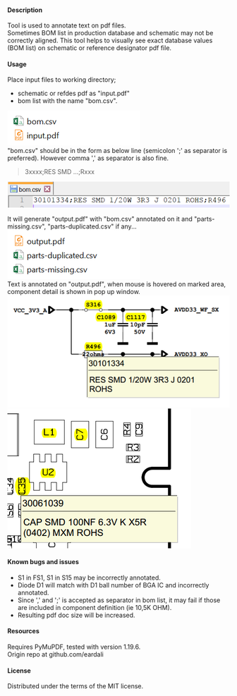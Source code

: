 #### Description
Tool is used to annotate text on pdf files.  
Sometimes BOM list in production database and schematic may not be correctly aligned. This tool helps to visually see exact database values (BOM list) on schematic or reference designator pdf file. 

#### Usage
Place input files to working directory;  
- schematic or refdes pdf as "input.pdf"  
- bom list with the name "bom.csv".  

![input-files](images/input-files.png)  
"bom.csv" should be in the form as below line (semicolon ';' as separator is preferred). However comma ',' as separator is also fine.  
> 3xxxx;RES SMD ...;Rxxx  

![bom-list-format](images/bom.png)  

It will generate "output.pdf" with "bom.csv" annotated on it and "parts-missing.csv", "parts-duplicated.csv" if any...  
![output-files](images/output-files.png)  
Text is annotated on "output.pdf", when mouse is hovered on marked area, component detail is shown in pop up window.  
![example-output](images/annotated-sch.png)  
![example-output](images/annotated-refdes.png)  

#### Known bugs and issues
- S1 in FS1, S1 in S15 may be incorrectly annotated.  
- Diode D1 will match with D1 ball number of BGA IC and incorrectly annotated.  
- Since ',' and ';' is accepted as separator in bom list, it may fail if those are included in component definition (ie 10,5K OHM).  
- Resulting pdf doc size will be increased.  

#### Resources
Requires PyMuPDF, tested with version 1.19.6.  
Origin repo at github.com/eardali

#### License
Distributed under the terms of the MIT license.
